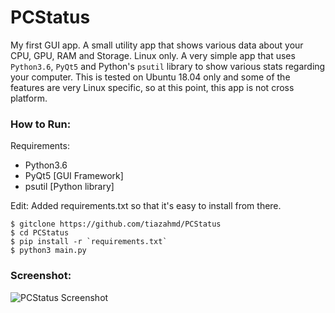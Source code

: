 # PCStatus
My first GUI app. A small utility app that shows various data about your CPU, GPU, RAM and Storage. Linux only.
A very simple app that uses `Python3.6`, `PyQt5` and Python's `psutil` library to show various stats regarding your computer. This is tested on Ubuntu 18.04 only and some of the features are very Linux specific, so at this point, this app is not cross platform. 

### How to Run:
Requirements:
- Python3.6
- PyQt5 [GUI Framework]
- psutil [Python library]

Edit: Added requirements.txt so that it's easy to install from there.

```
$ gitclone https://github.com/tiazahmd/PCStatus
$ cd PCStatus
$ pip install -r `requirements.txt`
$ python3 main.py
```
### Screenshot:
![PCStatus Screenshot](https://raw.githubusercontent.com/tiazahmd/PCStatus/master/PCStatus-Screenshot.png)